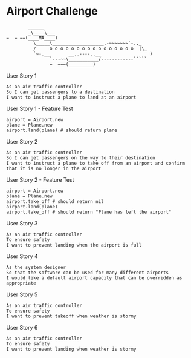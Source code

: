 Airport Challenge
=================

```
        ______
        _\____\___
=  = ==(____MA____)
          \_____\___________________,-~~~~~~~`-.._
          /     o o o o o o o o o o o o o o o o  |\_
          `~-.__       __..----..__                  )
                `---~~\___________/------------`````
                =  ===(_________)

```
User Story 1
```
As an air traffic controller 
So I can get passengers to a destination 
I want to instruct a plane to land at an airport
```
User Story 1 - Feature Test
```
airport = Airport.new
plane = Plane.new
airport.land(plane) # should return plane
```
User Story 2
```
As an air traffic controller 
So I can get passengers on the way to their destination 
I want to instruct a plane to take off from an airport and confirm that it is no longer in the airport
```
User Story 2 - Feature Test
```
airport = Airport.new
plane = Plane.new
airport.take_off # should return nil
airport.land(plane)
airport.take_off # should return "Plane has left the airport"
```
User Story 3
```
As an air traffic controller 
To ensure safety 
I want to prevent landing when the airport is full 
```
User Story 4
```
As the system designer
So that the software can be used for many different airports
I would like a default airport capacity that can be overridden as appropriate
```
User Story 5
```
As an air traffic controller 
To ensure safety 
I want to prevent takeoff when weather is stormy 
```
User Story 6
```
As an air traffic controller 
To ensure safety 
I want to prevent landing when weather is stormy 
```
